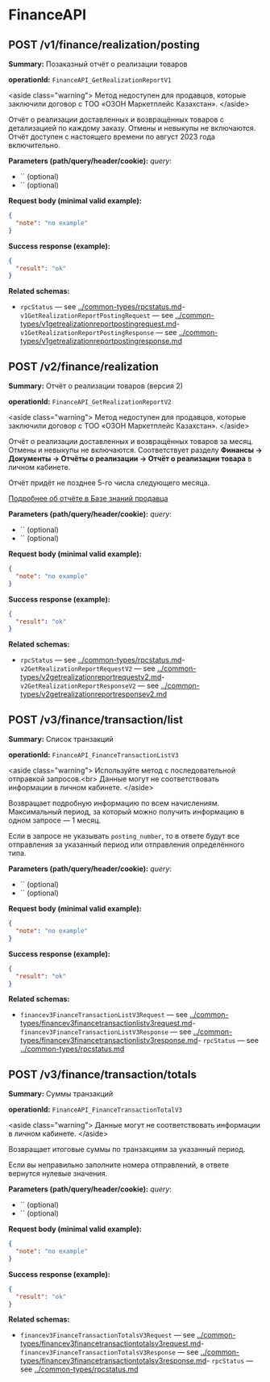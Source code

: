 # FinanceAPI

## POST /v1/finance/realization/posting

**Summary:** Позаказный отчёт о реализации товаров

**operationId:** `FinanceAPI_GetRealizationReportV1`

&lt;aside class="warning"&gt;
Метод недоступен для продавцов, которые заключили договор с ТОО «ОЗОН Маркетплейс Казахстан».
&lt;/aside&gt;

Отчёт о реализации доставленных и возвращённых товаров с детализацией по каждому заказу. Отмены и невыкупы не включаются. Отчёт доступен с настоящего времени по август 2023 года включительно.

**Parameters (path/query/header/cookie):**
_query_:
- `` (optional)
- `` (optional)

**Request body (minimal valid example):**
```json
{
  "note": "no example"
}
```

**Success response (example):**
```json
{
  "result": "ok"
}
```

**Related schemas:**
- `rpcStatus` — see [../common-types/rpcstatus.md](../common-types/rpcstatus.md)- `v1GetRealizationReportPostingRequest` — see [../common-types/v1getrealizationreportpostingrequest.md](../common-types/v1getrealizationreportpostingrequest.md)- `v1GetRealizationReportPostingResponse` — see [../common-types/v1getrealizationreportpostingresponse.md](../common-types/v1getrealizationreportpostingresponse.md)
## POST /v2/finance/realization

**Summary:** Отчёт о реализации товаров (версия 2)

**operationId:** `FinanceAPI_GetRealizationReportV2`

&lt;aside class="warning"&gt;
Метод недоступен для продавцов, которые заключили договор с ТОО «ОЗОН Маркетплейс Казахстан».
&lt;/aside&gt;

Отчёт о реализации доставленных и возвращённых товаров за месяц. Отмены и невыкупы не включаются.
Соответствует разделу **Финансы → Документы → Отчёты о реализации → Отчёт о реализации товара** в личном кабинете.

Отчёт придёт не позднее 5-го числа следующего месяца.

[Подробнее об отчёте в Базе знаний продавца](https://seller-edu.ozon.ru/docs/finances-documents/calculations-documents/otchet-o-realizacii-tovarov.html)

**Parameters (path/query/header/cookie):**
_query_:
- `` (optional)
- `` (optional)

**Request body (minimal valid example):**
```json
{
  "note": "no example"
}
```

**Success response (example):**
```json
{
  "result": "ok"
}
```

**Related schemas:**
- `rpcStatus` — see [../common-types/rpcstatus.md](../common-types/rpcstatus.md)- `v2GetRealizationReportRequestV2` — see [../common-types/v2getrealizationreportrequestv2.md](../common-types/v2getrealizationreportrequestv2.md)- `v2GetRealizationReportResponseV2` — see [../common-types/v2getrealizationreportresponsev2.md](../common-types/v2getrealizationreportresponsev2.md)
## POST /v3/finance/transaction/list

**Summary:** Список транзакций

**operationId:** `FinanceAPI_FinanceTransactionListV3`

&lt;aside class="warning"&gt;
Используйте метод с последовательной отправкой запросов.&lt;br&gt;
Данные могут не соответствовать информации в личном кабинете.
&lt;/aside&gt;

Возвращает подробную информацию по всем начислениям. Максимальный период, за который можно получить информацию в одном запросе — 1 месяц.

Если в запросе не указывать `posting_number`, то в ответе будут все отправления за указанный период или отправления определённого типа.

**Parameters (path/query/header/cookie):**
_query_:
- `` (optional)
- `` (optional)

**Request body (minimal valid example):**
```json
{
  "note": "no example"
}
```

**Success response (example):**
```json
{
  "result": "ok"
}
```

**Related schemas:**
- `financev3FinanceTransactionListV3Request` — see [../common-types/financev3financetransactionlistv3request.md](../common-types/financev3financetransactionlistv3request.md)- `financev3FinanceTransactionListV3Response` — see [../common-types/financev3financetransactionlistv3response.md](../common-types/financev3financetransactionlistv3response.md)- `rpcStatus` — see [../common-types/rpcstatus.md](../common-types/rpcstatus.md)
## POST /v3/finance/transaction/totals

**Summary:** Суммы транзакций

**operationId:** `FinanceAPI_FinanceTransactionTotalV3`

&lt;aside class="warning"&gt;
Данные могут не соответствовать информации в личном кабинете.
&lt;/aside&gt;

Возвращает итоговые суммы по транзакциям за указанный период. 

Если вы неправильно заполните номера отправлений, в ответе вернутся нулевые значения.

**Parameters (path/query/header/cookie):**
_query_:
- `` (optional)
- `` (optional)

**Request body (minimal valid example):**
```json
{
  "note": "no example"
}
```

**Success response (example):**
```json
{
  "result": "ok"
}
```

**Related schemas:**
- `financev3FinanceTransactionTotalsV3Request` — see [../common-types/financev3financetransactiontotalsv3request.md](../common-types/financev3financetransactiontotalsv3request.md)- `financev3FinanceTransactionTotalsV3Response` — see [../common-types/financev3financetransactiontotalsv3response.md](../common-types/financev3financetransactiontotalsv3response.md)- `rpcStatus` — see [../common-types/rpcstatus.md](../common-types/rpcstatus.md)
